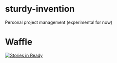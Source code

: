 # sturdy-invention
Personal project management (experimental for now)


# Waffle
[![Stories in Ready](https://badge.waffle.io/alexdglover/sturdy-invention.png?label=To%20Do&title=To%20Do)](http://waffle.io/alexdglover/sturdy-invention)
